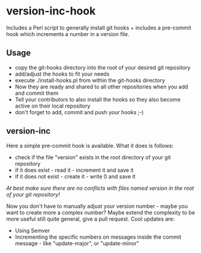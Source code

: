 # version-inc-hook
Includes a Perl script to generally install git hooks + includes a pre-commit hook which increments a number in a version file.

## Usage

- copy the git-hooks directory into the root of your desired git repository
- add/adjust the hooks to fit your needs
- execute ./install-hooks.pl from within the git-hooks directory
- Now they are ready and shared to all other repositories when you add and commit them
- Tell your contributors to also install the hooks so they also become active on their local repository
- don't forget to add, commit and push your hooks ;-)

## version-inc
Here a simple pre-commit hook is available. What it does is follows:

- check if the file "version" exists in the root directory of your git repository
- if it does exist - read it - increment it and save it
- if it does not exist - create it - write 0 and save it

*At best make sure there are no conflicts with files named version in the root of your git repository!*

Now you don't have to manually adjust your version number - maybe you want to create more a complex number? Maybe extend the complexity to be more useful still quite general, give a pull request. Cool updates are:

- Using Semver
- Incrementing the specific numbers on messages inside the commit message - like "update-major", or "update-minor" 
